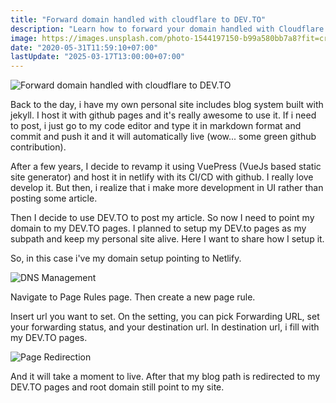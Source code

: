 ```yaml
---
title: "Forward domain handled with cloudflare to DEV.TO"
description: "Learn how to forward your domain handled with Cloudflare to dev.to. Step-by-step guide to seamless domain forwarding for your website."
image: https://images.unsplash.com/photo-1544197150-b99a580bb7a8?fit=crop&w=800&h=418
date: "2020-05-31T11:59:10+07:00"
lastUpdate: "2025-03-17T13:00:00+07:00"
---
```


![Forward domain handled with cloudflare to DEV.TO](https://images.unsplash.com/photo-1544197150-b99a580bb7a8?fit=crop&w=800&h=418 "Forward domain handled with cloudflare to DEV.TO")

Back to the day, i have my own personal site includes blog system built with jekyll. I host it with github pages and it's really awesome to use it. If i need to post, i just go to my code editor and type it in markdown format and commit and push it and it will automatically live (wow... some green github contribution).

After a few years, I decide to revamp it using VuePress (VueJs based static site generator) and host it in netlify with its CI/CD with github. I really love develop it. But then, i realize that i make more development in UI rather than posting some article.

Then I decide to use DEV.TO to post my article. So now I need to point my domain to my DEV.TO pages. I planned to setup my DEV.to pages as my subpath and keep my personal site alive. Here I want to share how I setup it.

So, in this case i've my domain setup pointing to Netlify.

![DNS Management](/img/posts/20200531-dns-management-for-alfattarezqa-com.png "DNS Management")

Navigate to Page Rules page. Then create a new page rule.

Insert url you want to set. On the setting, you can pick Forwarding URL, set your forwarding status, and your destination url. In destination url, i fill with my DEV.TO pages.

![Page Redirection](/img/posts/20200531-page-redirection.png "Page Redirection")

And it will take a moment to live. After that my blog path is redirected to my DEV.TO pages and root domain still point to my site.
